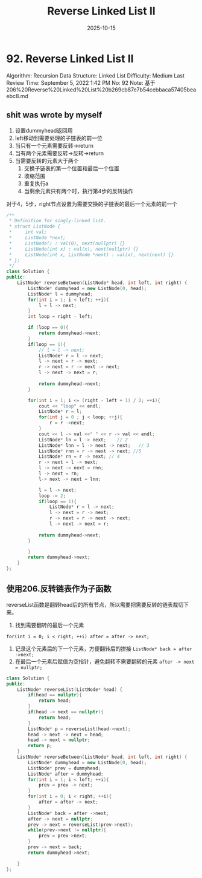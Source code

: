 ﻿---
layout: post
title: "Reverse Linked List II"
date: 2025-10-15
categories: leetcode
tags: [leetcode, algorithm]
---
# 92. Reverse Linked List II

Algorithm: Recursion
Data Structure: Linked List
Difficulty: Medium
Last Review Time: September 5, 2022 1:42 PM
No: 92
Note: 基于 206%20Reverse%20Linked%20List%20b269cb87e7b54cebbaca57405beaebc8.md

## shit was wrote by myself

1. 设置dummyhead返回用
2. left移动到需要处理的子链表的前一位
3. 当只有一个元素需要反转→return
4. 当有两个元素需要反转→反转→return
5. 当需要反转的元素大于两个
    1. 交换子链表的第一个位置和最后一个位置
    2. 收缩范围
    3. 重复执行a
    4. 当剩余元素只有两个时，执行第4步的反转操作

对于4，5步，right节点设置为需要交换的子链表的最后一个元素的前一个

```cpp
/**
 * Definition for singly-linked list.
 * struct ListNode {
 *     int val;
 *     ListNode *next;
 *     ListNode() : val(0), next(nullptr) {}
 *     ListNode(int x) : val(x), next(nullptr) {}
 *     ListNode(int x, ListNode *next) : val(x), next(next) {}
 * };
 */
class Solution {
public:
    ListNode* reverseBetween(ListNode* head, int left, int right) {
        ListNode* dummyhead = new ListNode(0, head);
        ListNode* l = dummyhead;
        for(int i = 1; i < left; ++i){
            l = l -> next;
        }
        int loop = right - left;

        if (loop == 0){
            return dummyhead->next;
        }
        if(loop == 1){
            // l = l -> next;
            ListNode* r = l -> next;
            l -> next = r -> next;
            r -> next = r -> next -> next;
            l -> next -> next = r;
            
            return dummyhead->next;
        }

        for(int i = 1; i <= (right - left + 1) / 2; ++i){
            cout << "loop" << endl;
            ListNode* r = l;
            for(int j = 0 ; j < loop; ++j){
                r = r ->next;
            }
            cout << l -> val <<" " << r -> val << endl;
            ListNode* ln = l -> next;    // 2
            ListNode* lnn = l -> next -> next;   // 3
            ListNode* rnn = r -> next -> next; //5
            ListNode* rn = r -> next; // 4
            r -> next = l -> next;
            l -> next -> next = rnn;
            l -> next = rn;
            l-> next -> next = lnn;

            l = l -> next;
            loop -= 2;
            if(loop == 1){
                ListNode* r = l -> next;
                l -> next = r -> next;
                r -> next = r -> next -> next;
                l -> next -> next = r;
            
            return dummyhead->next;
        }

        }
        return dummyhead->next;
    }
};
```

## 使用206.反转链表作为子函数

reverseList函数是翻转head后的所有节点，所以需要把需要反转的链表裁切下来。

1. 找到需要翻转的最后一个元素

`for(int i = 0; i < right; ++i)
    after = after -> next;`

1. 记录这个元素后的下一个元素，方便翻转后的拼接 `ListNode* back = after ->next;`
2. 在最后一个元素后赋值为空指针，避免翻转不需要翻转的元素 `after -> next = nullptr;`

```cpp
class Solution {
public:
    ListNode* reverseList(ListNode* head) {
        if(head == nullptr){
            return head;
        }
        if(head -> next == nullptr){
            return head;
        }
        ListNode* p = reverseList(head->next);
        head -> next -> next = head;
        head -> next = nullptr;
        return p;
    }
    ListNode* reverseBetween(ListNode* head, int left, int right) {
        ListNode* dummyhead = new ListNode(0, head);
        ListNode* prev = dummyhead;
        ListNode* after = dummyhead;
        for(int i = 1; i < left; ++i){
            prev = prev -> next;
        }
        for(int i = 0; i < right; ++i){
            after = after -> next;
        }
        ListNode* back = after ->next;
        after -> next = nullptr;
        prev -> next = reverseList(prev->next);
        while(prev->next != nullptr){
            prev = prev->next;
        }
        prev -> next = back;
        return dummyhead->next;

    }
};
```
